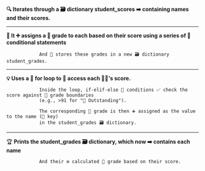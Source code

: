 **🔍 Iterates through a 🗃️ dictionary student_scores ➡️ containing names and their scores.**
_____________________________________________________________________________________________________________________________________________________________________
**🎯 It ➕ assigns a 🥇 grade to each based on their score using a series of 🤔 conditional statements**

                And 💾 stores these grades in a new 🗃️ dictionary student_grades.
_____________________________________________________________________________________________________________________________________________________________________
**💡 Uses a 🔁 for loop to 🔑 access each 🧑‍🎓's score.** 

                Inside the loop, if-elif-else 🤔 conditions ✅ check the score against 📏 grade boundaries 
                (e.g., >91 for "🥇 Outstanding"). 
                
                The corresponding 🥇 grade is then ➕ assigned as the value to the name (🔑 key) 
                in the student_grades 🗃️ dictionary.
_____________________________________________________________________________________________________________________________________________________________________
🏆 **Prints the student_grades 🗃️ dictionary, which now ➡️ contains each name**

                And their ⚙️ calculated 🥇 grade based on their score.
